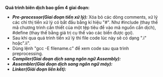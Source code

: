 **Quá trình biên dịch bao gồm 4 giai đoạn:**

- **_Pre-processor(Giai đoạn tiền xử lý):_** Xóa bỏ các dòng comments, xử lý các chỉ thị tiền xử lý có bắt đầu bằng kí hiệu "#". Như #include (thay thế mã chương trình cần thiết của một tệp tiêu để vào mã nguồn cần dịch), #define (thay thế bằng giá trị cụ thể vào các biến được gọi).
-   Sau khi qua quá trình tiền xử lý thì file code lúc này sẽ có dạng ".i" hoặc".ii".
-   Dùng lệnh "gcc -E filename.c" để xem code sau qua trình preprocessing.
- **_Compiler(Giai đoạn dịch sang ngôn ngữ Assembly):_** 
- **_Assembler(Giai đoạn dịch sang ngôn ngữ máy):_**
- **_Linker(Giải đoạn liên kết):_**

